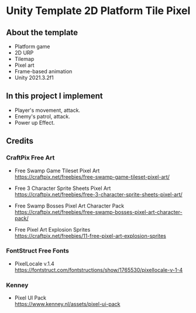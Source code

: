 # Unity Template 2D Platform Tile Pixel

## About the template

* Platform game
* 2D URP
* Tilemap
* Pixel art
* Frame-based animation
* Unity 2021.3.2f1

## In this project I implement
- Player's movement, attack.
- Enemy's patrol, attack.
- Power up Effect.

## Credits

### CraftPix Free Art

* Free Swamp Game Tileset Pixel Art  
https://craftpix.net/freebies/free-swamp-game-tileset-pixel-art/

* Free 3 Character Sprite Sheets Pixel Art  
https://craftpix.net/freebies/free-3-character-sprite-sheets-pixel-art/

* Free Swamp Bosses Pixel Art Character Pack  
https://craftpix.net/freebies/free-swamp-bosses-pixel-art-character-pack/

* Free Pixel Art Explosion Sprites  
https://craftpix.net/freebies/11-free-pixel-art-explosion-sprites

### FontStruct Free Fonts

* PixelLocale v.1.4  
https://fontstruct.com/fontstructions/show/1765530/pixellocale-v-1-4

### Kenney

* Pixel UI Pack  
https://www.kenney.nl/assets/pixel-ui-pack
